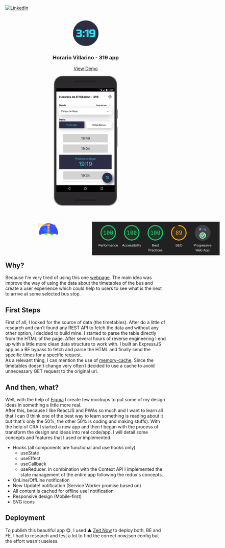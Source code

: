 <div id="top"></div>

[![LinkedIn][linkedin-shield]][linkedin-url]

<!-- PROJECT LOGO -->
<br />
<div align="center">
  <a href="https://github.com/mocca-dev/socket-chat.git">
    <img src="public/assets/icons/Icon-512.png" alt="Logo" height="80">
  </a>

<h3 align="center">Horario Villarino - 319 app</h3>

  <p align="center">
    <a href="https://horariovillarino-mocca.vercel.app">View Demo</a>
  </p>
</div>

<div  align="center">
  <img src="./readme-images/nexus.png" width="200">
</div>
<br>

<!-- <div  align="center" style="width: 70vw;display: flex; justify-content: space-between; height: 400px; align-items:center">
  <img src="./readme-images/nexus.png" width="200">
  <a href="https://horariovillarino.ntoneko.now.sh/" target="_blank">
    <img src="./public/assets/icons/icon-144.png" width="50" height="50" style="margin: 0 25px;">
  </a>
  <img src="./readme-images/iphone.png" width="200" style="float: right;">
</div> -->

<div  align="center" style="width: 70vw;margin: 30px 0">
  <img src="./readme-images/lighthouse.png" width="80">
  <img src="./readme-images/auditw.png" width="400" style="float: right;">
</div>
<br>

## Why?

Because I'm very tired of using this one [webpage](http://www.elvillarino.com.ar/). The main idea was improve the way of using the data about the timetables of the bus and create a user experience which could help to users to see what is the next to arrive at some selected bus stop.

## First Steps

First of all, I looked for the source of data (the timetables). After do a little of research and can't found any REST API to fetch the data and without any other option, I decided to build mine. I started to parse the table directly from the HTML of the page. After several hours of reverse engineering I end up with a little more clean data structure to work with. I built an ExpressJS app as a BE bypass to fetch and parse the HTML and finally send the specific times for a specific request. <br>
As a relevant thing, I can mention the use of [memory-cache](https://www.npmjs.com/package/memory-cache). Since the timetables doesn't change very often I decided to use a cache to avoid unnecessary GET request to the original url.

## And then, what?

Well, with the help of [Figma](https://www.figma.com/proto/RMNWpfzq30tpd2zGesaoHO/villarino?node-id=2%3A0&scaling=scale-down) I create few mockups to put some of my design ideas in something a little more real.
<br>
After this, because I like ReactJS and PWAs so much and I want to learn all that I can (I think one of the best way to learn something is reading about it but that's only the 50%, the other 50% is coding and making stuffs).
With the help of CRA I started a new app and then I began with the process of transform the design and ideas into real code/app. I will detail some concepts and features that I used or implemented.

<ul>
  <li>Hooks (all components are functional and use  hooks only)
    <ul>
      <li>useState</li>
      <li>useEffect</li>
      <li>useCallback</li>
      <li>useReducer. In combination with the Context API I implemented the state management of the entire app following the redux's concepts.</li>
    </ul>
  </li>
  <li>OnLine/OffLine notification</li>
  <li>New Update! notification (Service Worker promise based on)</li>
  <li>All content is cached for offline use! notification</li>
  <li>Responsive design (Mobile-first)</li>
  <li>SVG icons</li>
</ul>

## Deployment

To publish this beautiful app 😋, I used ▲ [Zeit Now](https://zeit.co/) to deploy both, BE and FE. I had to research and test a lot to find the correct now.json config but the effort wasn't useless.

[linkedin-shield]: https://img.shields.io/badge/-LinkedIn-black.svg?style=for-the-badge&logo=linkedin&colorB=555
[linkedin-url]: https://linkedin.com/in//nicolás-tonelli-181624b9/
